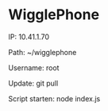 WigglePhone
===========

IP: 10.41.1.70

Path: ~/wigglephone

Username: root

Update: git pull

Script starten: node index.js
